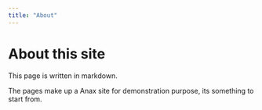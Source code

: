 ```yaml
---
title: "About"
---
```

About this site
==========================

This page is written in markdown.

The pages make up a Anax site for demonstration purpose, its something to start from.

